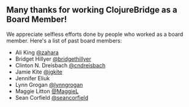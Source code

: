 ## Many thanks for working ClojureBridge as a Board Member!

We appreciate selfless efforts done by people who worked as a board member.
Here's a list of past board members:

- Ali King [@zahara](https://github.com/zahara)
- Bridget Hillyer [@bridgethillyer](https://github.com/bridgethillyer)
- Clinton N. Dreisbach [@cndreisbach](https://github.com/cndreisbach)
- Jamie Kite [@jgkite](https://github.com/jgkite)
- Jennifer Eliuk
- Lynn Grogan [@lynngrogan](https://github.com/lynngrogan)
- Maggie Litton [@MaggieL](https://github.com/MaggieL)
- Sean Corfield [@seancorfield](https://github.com/seancorfield)